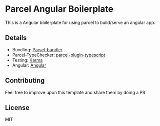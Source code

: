 # Parcel Angular Boilerplate
This is a Angular boilerplate for using parcel to build/serve an angular app.

## Details
* Bundling: [Parsel-bundler](https://github.com/parcel-bundler/parcel)
* Parcel-TypeChecker: [parcel-plugin-typescript](https://github.com/fathyb/parcel-plugin-typescript)
* Testing: [Karma](https://github.com/karma-runner/karma)
* Angular: [Angular](https://github.com/angular/angular)

## Contributing
Feel free to improve upon this template and share them by doing a PR

## License
MIT
